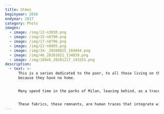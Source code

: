 ```yaml
---
title: Utmos
beginyear: 2016
endyear: 2017
category: Photo
images:
  - image: /img/12-n3030.png
  - image: /img/15-n8790.png
  - image: /img/17-n8796.png
  - image: /img/21-n8805.png
  - image: /img/34-_20200825_104844.png
  - image: /img/46_20201021_134839.png
  - image: /img/104ok_20201217_143251.png
description:
  - text: >-
      This is a series dedicated to the poor, to all those living on the streets
      because they have no home.


      Many spend time in the parks of Milan, leaving behind, as a trace of their passage, items of clothing that over time become one with the ground.


      These fabrics, these remnants, are human traces that integrate with the grass and mud, looking like colourful flowers sprouting from the ground.
---
```

